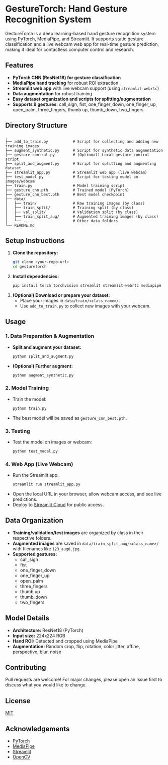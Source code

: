 # GestureTorch: Hand Gesture Recognition System

GestureTorch is a deep learning-based hand gesture recognition system using PyTorch, MediaPipe, and Streamlit. It supports static gesture classification and a live webcam web app for real-time gesture prediction, making it ideal for contactless computer control and research.

## Features
- **PyTorch CNN (ResNet18) for gesture classification**
- **MediaPipe hand tracking** for robust ROI extraction
- **Streamlit web app** with live webcam support (using `streamlit-webrtc`)
- **Data augmentation** for robust training
- **Easy dataset organization and scripts for splitting/augmentation**
- **Supports 9 gestures**: call_sign, fist, one_finger_down, one_finger_up, open_palm, three_fingers, thumb up, thumb_down, two_fingers

## Directory Structure
```
.
├── add_to_train.py           # Script for collecting and adding new training images
├── augment_synthetic.py      # Script for synthetic data augmentation
├── gesture_control.py        # (Optional) Local gesture control script
├── split_and_augment.py      # Script for splitting and augmenting dataset
├── streamlit_app.py          # Streamlit web app (live webcam)
├── test_model.py             # Script for testing model on images/webcam
├── train.py                  # Model training script
├── gesture_cnn.pth           # Trained model (PyTorch)
├── gesture_cnn_best.pth      # Best model checkpoint
├── data/
│   ├── train/                # Raw training images (by class)
│   ├── train_split/          # Training split (by class)
│   ├── val_split/            # Validation split (by class)
│   ├── train_split_aug/      # Augmented training images (by class)
│   └── ...                   # Other data folders
└── README.md
```

## Setup Instructions
1. **Clone the repository:**
   ```bash
   git clone <your-repo-url>
   cd gesturetorch
   ```
2. **Install dependencies:**
   ```bash
   pip install torch torchvision streamlit streamlit-webrtc mediapipe opencv-python pillow numpy tqdm
   ```
3. **(Optional) Download or prepare your dataset:**
   - Place your images in `data/train/<class_name>/`.
   - Use `add_to_train.py` to collect new images with your webcam.

## Usage
### 1. **Data Preparation & Augmentation**
- **Split and augment your dataset:**
  ```bash
  python split_and_augment.py
  ```
- **(Optional) Further augment:**
  ```bash
  python augment_synthetic.py
  ```

### 2. **Model Training**
- Train the model:
  ```bash
  python train.py
  ```
- The best model will be saved as `gesture_cnn_best.pth`.

### 3. **Testing**
- Test the model on images or webcam:
  ```bash
  python test_model.py
  ```

### 4. **Web App (Live Webcam)**
- Run the Streamlit app:
  ```bash
  streamlit run streamlit_app.py
  ```
- Open the local URL in your browser, allow webcam access, and see live predictions.
- Deploy to [Streamlit Cloud](https://streamlit.io/cloud) for public access.

## Data Organization
- **Training/validation/test images** are organized by class in their respective folders.
- **Augmented images** are saved in `data/train_split_aug/<class_name>/` with filenames like `123_aug0.jpg`.
- **Supported gestures:**
  - call_sign
  - fist
  - one_finger_down
  - one_finger_up
  - open_palm
  - three_fingers
  - thumb up
  - thumb_down
  - two_fingers

## Model Details
- **Architecture:** ResNet18 (PyTorch)
- **Input size:** 224x224 RGB
- **Hand ROI:** Detected and cropped using MediaPipe
- **Augmentation:** Random crop, flip, rotation, color jitter, affine, perspective, blur, noise

## Contributing
Pull requests are welcome! For major changes, please open an issue first to discuss what you would like to change.

## License
[MIT](LICENSE)

## Acknowledgements
- [PyTorch](https://pytorch.org/)
- [MediaPipe](https://mediapipe.dev/)
- [Streamlit](https://streamlit.io/)
- [OpenCV](https://opencv.org/) 